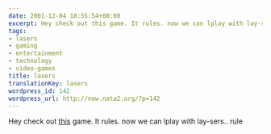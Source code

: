 ```yaml
---
date: 2001-12-04 18:55:54+00:00
excerpt: Hey check out this game. It rules. now we can lplay with lay-sers.. rule
tags:
- lasers
- gaming
- entertainment
- technology
- video-games
title: lasers
translationKey: lasers
wordpress_id: 142
wordpress_url: http://new.nata2.org/?p=142
---
```


Hey check out <a href="http://www.input-entertainment.de/laser/laser.html">this</a> game. It rules. now we can lplay with lay-sers.. rule